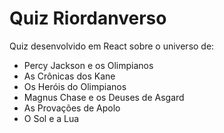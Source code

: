 # Quiz Riordanverso 

Quiz desenvolvido em React sobre o universo de:

- Percy Jackson e os Olimpianos
- As Crônicas dos Kane
- Os Heróis do Olimpianos
- Magnus Chase e os Deuses de Asgard
- As Provações de Apolo
- O Sol e a Lua
